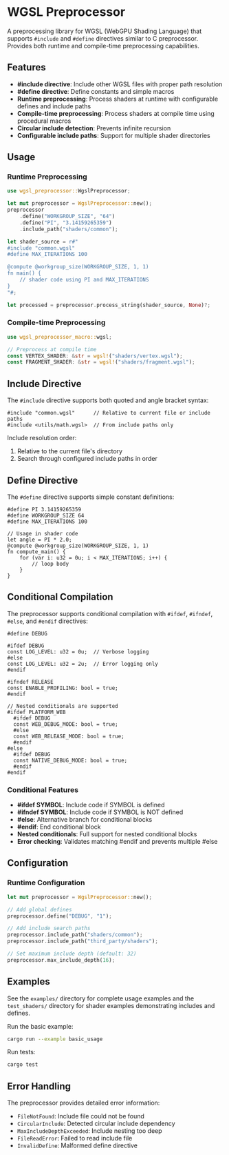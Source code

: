# WGSL Preprocessor

A preprocessing library for WGSL (WebGPU Shading Language) that supports `#include` and `#define` directives similar to C preprocessor. Provides both runtime and compile-time preprocessing capabilities.

## Features

- **#include directive**: Include other WGSL files with proper path resolution
- **#define directive**: Define constants and simple macros
- **Runtime preprocessing**: Process shaders at runtime with configurable defines and include paths
- **Compile-time preprocessing**: Process shaders at compile time using procedural macros
- **Circular include detection**: Prevents infinite recursion
- **Configurable include paths**: Support for multiple shader directories

## Usage

### Runtime Preprocessing

```rust
use wgsl_preprocessor::WgslPreprocessor;

let mut preprocessor = WgslPreprocessor::new();
preprocessor
    .define("WORKGROUP_SIZE", "64")
    .define("PI", "3.14159265359")
    .include_path("shaders/common");

let shader_source = r#"
#include "common.wgsl"
#define MAX_ITERATIONS 100

@compute @workgroup_size(WORKGROUP_SIZE, 1, 1)
fn main() {
    // shader code using PI and MAX_ITERATIONS
}
"#;

let processed = preprocessor.process_string(shader_source, None)?;
```

### Compile-time Preprocessing

```rust
use wgsl_preprocessor_macro::wgsl;

// Preprocess at compile time
const VERTEX_SHADER: &str = wgsl!("shaders/vertex.wgsl");
const FRAGMENT_SHADER: &str = wgsl!("shaders/fragment.wgsl");
```

## Include Directive

The `#include` directive supports both quoted and angle bracket syntax:

```wgsl
#include "common.wgsl"      // Relative to current file or include paths
#include <utils/math.wgsl>  // From include paths only
```

Include resolution order:
1. Relative to the current file's directory
2. Search through configured include paths in order

## Define Directive

The `#define` directive supports simple constant definitions:

```wgsl
#define PI 3.14159265359
#define WORKGROUP_SIZE 64
#define MAX_ITERATIONS 100

// Usage in shader code
let angle = PI * 2.0;
@compute @workgroup_size(WORKGROUP_SIZE, 1, 1)
fn compute_main() {
    for (var i: u32 = 0u; i < MAX_ITERATIONS; i++) {
        // loop body
    }
}
```

## Conditional Compilation

The preprocessor supports conditional compilation with `#ifdef`, `#ifndef`, `#else`, and `#endif` directives:

```wgsl
#define DEBUG

#ifdef DEBUG
const LOG_LEVEL: u32 = 0u;  // Verbose logging
#else
const LOG_LEVEL: u32 = 2u;  // Error logging only
#endif

#ifndef RELEASE
const ENABLE_PROFILING: bool = true;
#endif

// Nested conditionals are supported
#ifdef PLATFORM_WEB
  #ifdef DEBUG
  const WEB_DEBUG_MODE: bool = true;
  #else
  const WEB_RELEASE_MODE: bool = true;
  #endif
#else
  #ifdef DEBUG
  const NATIVE_DEBUG_MODE: bool = true;
  #endif
#endif
```

### Conditional Features

- **#ifdef SYMBOL**: Include code if SYMBOL is defined
- **#ifndef SYMBOL**: Include code if SYMBOL is NOT defined  
- **#else**: Alternative branch for conditional blocks
- **#endif**: End conditional block
- **Nested conditionals**: Full support for nested conditional blocks
- **Error checking**: Validates matching #endif and prevents multiple #else

## Configuration

### Runtime Configuration

```rust
let mut preprocessor = WgslPreprocessor::new();

// Add global defines
preprocessor.define("DEBUG", "1");

// Add include search paths
preprocessor.include_path("shaders/common");
preprocessor.include_path("third_party/shaders");

// Set maximum include depth (default: 32)
preprocessor.max_include_depth(16);
```

## Examples

See the `examples/` directory for complete usage examples and the `test_shaders/` directory for shader examples demonstrating includes and defines.

Run the basic example:
```bash
cargo run --example basic_usage
```

Run tests:
```bash
cargo test
```

## Error Handling

The preprocessor provides detailed error information:

- `FileNotFound`: Include file could not be found
- `CircularInclude`: Detected circular include dependency
- `MaxIncludeDepthExceeded`: Include nesting too deep
- `FileReadError`: Failed to read include file
- `InvalidDefine`: Malformed define directive